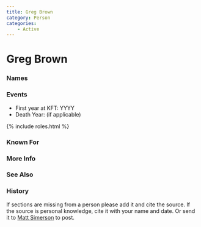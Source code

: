 ```yaml
---
title: Greg Brown
category: Person
categories:
    - Active
---
```

<!--img src="20YY.jpeg" style="width: 40%;" align="right"-->
# Greg Brown
### Names
### Events
- First year at KFT: YYYY
- Death Year: (if applicable)

{% include roles.html %}
### Known For
### More Info
### See Also
### History

If sections are missing from a person please add it and cite the source. If the source is personal knowledge, cite it with your name and date. Or send it to [Matt Simerson](https://meanylodge.github.io/Person/Matt-Simerson/) to post.